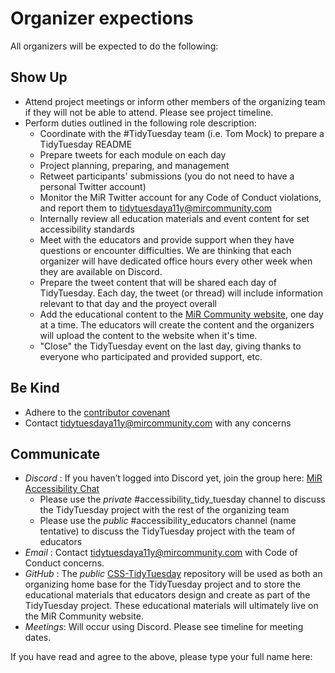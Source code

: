 # Organizer expections

All organizers will be expected to do the following:

## Show Up

* Attend project meetings or inform other members of the organizing team if they will not be able to attend. Please see project timeline.
* Perform duties outlined in the following role description:
	* Coordinate with the #TidyTuesday team (i.e. Tom Mock) to prepare a TidyTuesday README
	* Prepare tweets for each module on each day
	* Project planning, preparing, and management
	* Retweet participants' submissions (you do not need to have a personal Twitter account)
	* Monitor the MiR Twitter account for any Code of Conduct violations, and report them to tidytuesdaya11y@mircommunity.com
	* Internally review all education materials and event content for set accessibility standards
	* Meet with the educators and provide support when they have questions or encounter difficulties. We are thinking that each organizer will have dedicated office hours every other week when they are available on Discord.
	* Prepare the tweet content that will be shared each day of TidyTuesday. Each day, the tweet (or thread) will include information relevant to that day and the proyect overall
	* Add the educational content to the [MiR Community website](https://mircommunity.com/), one day at a time. The educators will create the content and the organizers will upload the content to the website when it's time.
	* "Close" the TidyTuesday event on the last day, giving thanks to everyone who participated and provided support, etc.

## Be Kind

* Adhere to the [contributor covenant](https://www.contributor-covenant.org/version/2/1/code_of_conduct)
* Contact tidytuesdaya11y@mircommunity.com with any concerns

## Communicate

* *Discord* : If you haven’t logged into Discord yet, join the group here: [MiR Accessibility Chat](https://discord.gg/DsEubkxS)
	* Please use the _private_ #accessibility_tidy_tuesday channel to discuss the TidyTuesday project with the rest of the organizing team
	* Please use the _public_ #accessibility_educators channel (name tentative) to discuss the TidyTuesday project with the team of educators
* *Email* : Contact tidytuesdaya11y@mircommunity.com with Code of Conduct concerns.
* *GitHub* : The _public_ [CSS-TidyTuesday](https://github.com/MiR-Community/CSS-TidyTuesday) repository will be used as both an organizing home base for the TidyTuesday project and to store the educational materials that educators design and create as part of the TidyTuesday project. These educational materials will ultimately live on the MiR Community website.
* *Meetings*: Will occur using Discord. Please see timeline for meeting dates.

If you have read and agree to the above, please type your full name here:
